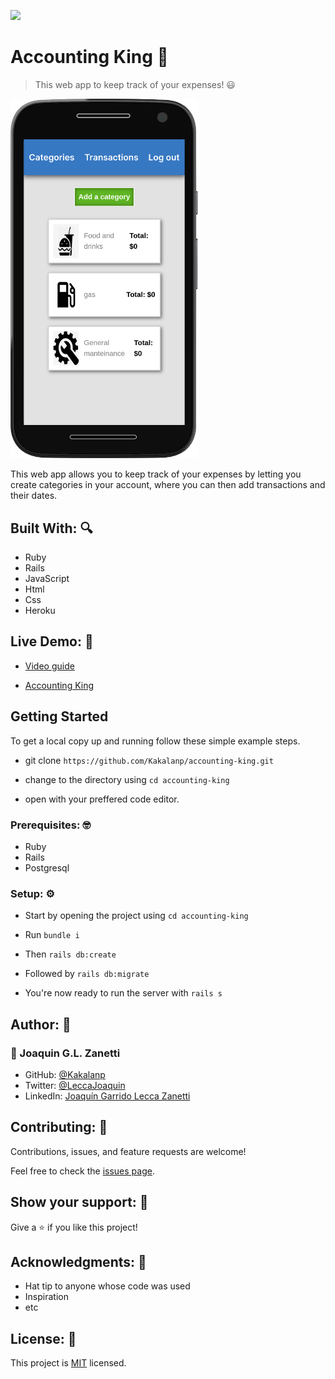 ![](https://img.shields.io/badge/Microverse-blueviolet)

# Accounting King :crown:

> This web app to keep track of your expenses! :smiley:

<img src="./screenshot.png" width="300" alt="mockup">

This web app allows you to keep track of your expenses by letting you create categories in your account, where you can then add transactions and their dates.

## Built With: 🔍

- Ruby
- Rails
- JavaScript
- Html
- Css
- Heroku

## Live Demo: 📄
- [Video guide](https://www.loom.com/share/1fdd5ae82b504340850e1023772d7492)

- [Accounting King](https://accountingking.herokuapp.com/)


## Getting Started

 To get a local copy up and running follow these simple example steps.
- git clone  `https://github.com/Kakalanp/accounting-king.git`

- change to the directory using `cd accounting-king`

- open with your preffered code editor.


### Prerequisites: 🤓

- Ruby
- Rails
- Postgresql

### Setup: ⚙️

- Start by opening the project using `cd accounting-king`

- Run `bundle i`

- Then `rails db:create`

- Followed by `rails db:migrate`

- You're now ready to run the server with `rails s`

## Author: 👋

### 👤 Joaquin G.L. Zanetti
- GitHub: [@Kakalanp](https://github.com/Kakalanp)
- Twitter: [@LeccaJoaquin](https://twitter.com/LeccaJoaquin)
- LinkedIn: [Joaquín Garrido Lecca Zanetti](https://www.linkedin.com/in/joaquin-garrido-lecca-zanetti/)

## Contributing: 🤝

Contributions, issues, and feature requests are welcome!

Feel free to check the [issues page](../../issues/).

## Show your support: 🌟

Give a ⭐️ if you like this project!

## Acknowledgments: 📝

- Hat tip to anyone whose code was used
- Inspiration
- etc

## License: :monocle_face:

This project is [MIT](./LICENSE) licensed.
